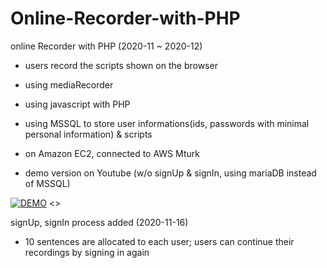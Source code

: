 # Online-Recorder-with-PHP
online Recorder with PHP (2020-11 ~ 2020-12)

- users record the scripts shown on the browser 
- using mediaRecorder
- using javascript with PHP
- using MSSQL to store user informations(ids, passwords with minimal personal information) & scripts 

- on Amazon EC2, connected to AWS Mturk 

- demo version on Youtube (w/o signUp & signIn, using mariaDB instead of MSSQL)

[![DEMO](https://user-images.githubusercontent.com/48278678/103871574-90775b80-5110-11eb-9063-a4bcf06cce93.JPG)](https://youtu.be/B_phmQJvpDY)
<<CLICK ME>>

signUp, signIn process added (2020-11-16)
- 10 sentences are allocated to each user; users can continue their recordings by signing in again
